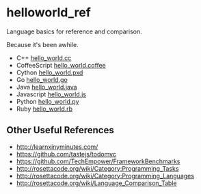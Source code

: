 helloworld_ref
==============
Language basics for reference and comparison.

Because it's been awhile.

* C++ [hello_world.cc](https://github.com/westurner/hello_world/blob/master/c%2B%2B/hello_world.cc)
* CoffeeScript [hello_world.coffee](https://github.com/westurner/hello_world/blob/master/coffeescript/src/hello_world.coffee)
* Cython [hello_world.pxd](https://github.com/westurner/hello_world/blob/master/cython/hello_world.pxd)
* Go [hello_world.go](https://github.com/westurner/hello_world/blob/master/go/hello_world.go)
* Java [hello_world.java](https://github.com/westurner/hello_world/blob/master/java/HelloWorld.java)
* Javascript [hello_world.js](https://github.com/westurner/hello_world/blob/master/javascript/hello_world.js)
* Python [hello_world.py](https://github.com/westurner/hello_world/blob/master/python/hello_world.py)
* Ruby [hello_world.rb](https://github.com/westurner/hello_world/blob/master/ruby/hello_world.rb)


Other Useful References
-------------------------
* http://learnxinyminutes.com/
* https://github.com/tastejs/todomvc
* https://github.com/TechEmpower/FrameworkBenchmarks
* http://rosettacode.org/wiki/Category:Programming_Tasks
* http://rosettacode.org/wiki/Category:Programming_Languages
* http://rosettacode.org/wiki/Language_Comparison_Table
